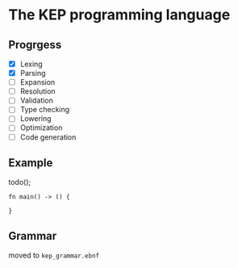 # The KEP programming language

## Progrgess

- [x] Lexing
- [x] Parsing
- [ ] Expansion
- [ ] Resolution
- [ ] Validation
- [ ] Type checking
- [ ] Lowering
- [ ] Optimization
- [ ] Code generation

## Example
todo();
```
fn main() -> () {
    
}
```

## Grammar

moved to `kep_grammar.ebnf`
